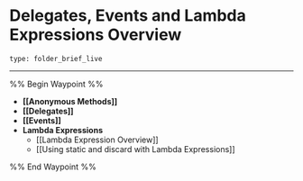 # Delegates, Events and Lambda Expressions Overview
 
```ccard
type: folder_brief_live
```
 
---

%% Begin Waypoint %%
- **[[Anonymous Methods]]**
- **[[Delegates]]**
- **[[Events]]**
- **Lambda Expressions**
	- [[Lambda Expression Overview]]
	- [[Using static and discard with Lambda Expressions]]

%% End Waypoint %%